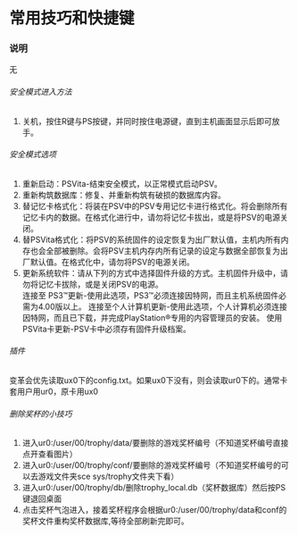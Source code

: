 # 常用技巧和快捷键  

### 说明  
无  

###### 安全模式进入方法
1. 关机，按住R键与PS按键，并同时按住电源键，直到主机画面显示后即可放手。

###### 安全模式选项  
1. 重新启动：PSVita-结束安全模式，以正常模式启动PSV。  
2. 重新构筑数据库：修复、并重新构筑有破损的数据库内容。  
3. 替记忆卡格式化：将装在PSV中的PSV专用记忆卡进行格式化。将会删除所有记忆卡内的数据。在格式化进行中，请勿将记忆卡拔出，或是将PSV的电源关闭。  
4. 替PSVita格式化：将PSV的系统固件的设定恢复为出厂默认值，主机内所有内存也会全部被删除。会将PSV主机内存内所有记录的设定与数据全部恢复为出厂默认值。在格式化中，请勿将PSV的电源关闭。  
5. 更新系统软件：请从下列的方式中选择固件升级的方式。主机固件升级中，请勿将记忆卡拔除，或是关闭PSV的电源。  
连接至 PS3™更新-使用此选项，PS3™必须连接因特网，而且主机系统固件必需为4.00版以上。
连接至个人计算机更新-使用此选项，个人计算机必须连接因特网，而且已下载，并完成PlayStation®专用的内容管理员的安装。
使用PSVita卡更新-PSV卡中必须存有固件升级档案。

###### 插件
变革会优先读取ux0下的config.txt。如果ux0下没有，则会读取ur0下的。通常卡套用户用ur0，原卡用ux0

###### 删除奖杯的小技巧
1. 进入ur0:/user/00/trophy/data/要删除的游戏奖杯编号（不知道奖杯编号直接点开查看图片）
2. 进入ur0:/user/00/trophy/conf/要删除的游戏奖杯编号（不知道奖杯编号的可以去游戏文件夹sce sys/trophy文件夹下看）
3. 进入ur0:/user/00/trophy/db/删除trophy_local.db（奖杯数据库）然后按PS键退回桌面
4. 点击奖杯气泡进入，接着奖杯程序会根据ur0:/user/00/trophy/data和conf的奖杯文件重构奖杯数据库,等待全部刷新完即可。
